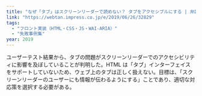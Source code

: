 ```yaml
---
title: "なぜ「タブ」はスクリーンリーダーで読めない？ タブをアクセシブルにする | 弁護士ドットコムがアクセシビリティに本気で取り組む狙い"
link: "https://webtan.impress.co.jp/e/2019/06/26/32829"
tags:
  - "フロント実装（HTML・CSS・JS・WAI-ARIA）"
  - "失敗事例集"
year: 2019
---
```


ユーザーテスト結果から、タブの問題がスクリーンリーダーでのアクセシビリティに影響を及ぼしていることが判明した。HTML は「タブ」インターフェイスをサポートしていないため、ウェブ上のタブは正しく扱えない。目標は、「スクリーンリーダーのユーザーにも情報が伝わるようにする」ことであり、適切な対応策を選択する必要がある。
